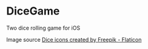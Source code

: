 # DiceGame
 Two dice rolling game for iOS
 
 Image source
 <a href="https://www.flaticon.com/free-icons/dice" title="dice icons">Dice icons created by Freepik - Flaticon</a>
